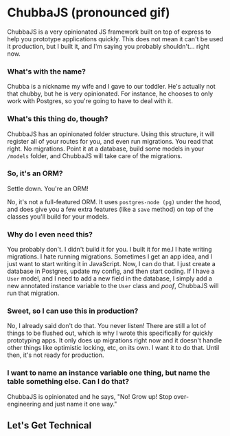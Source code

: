 # ChubbaJS (pronounced gif)

ChubbaJS is a very opinionated JS framework built on top of
express to help you prototype applications quickly. This does
not mean it can't be used it production, but I built it, and
I'm saying you probably shouldn't... right now.

### What's with the name?

Chubba is a nickname my wife and I gave to our toddler. He's
actually not that chubby, but he is very opinionated. For instance,
he chooses to only work with Postgres, so you're going to have to deal
with it.

### What's this thing do, though?

ChubbaJS has an opinionated folder structure. Using this structure,
it will register all of your routes for you, and even run migrations.
You read that right. No migrations. Point it at a database, build some
models in your `/models` folder, and ChubbaJS will take care of the migrations.

### So, it's an ORM?

Settle down. You're an ORM!

No, it's not a full-featured ORM. It uses `postgres-node (pg)` under
the hood, and does give you a few extra features (like a `save` method)
on top of the classes you'll build for your models.

### Why do I even need this?

You probably don't. I didn't build it for you. I built it for me.l
I hate writing migrations. I hate running migrations. Sometimes I get
an app idea, and I just want to start writing it in JavaScript. Now, I 
can do that. I just create a database in Postgres, update my config, and
then start coding. If I have a `User` model, and I need to add a new
field in the database, I simply add a new annotated instance variable to
the `User` class and *poof*, ChubbaJS will run that migration.

### Sweet, so I can use this in production?

No, I already said don't do that. You never listen! There are still
a lot of things to be flushed out, which is why I wrote this specifically
for quickly prototyping apps. It only does up migrations right now and
it doesn't handle other things like optimistic locking, etc, on its own.
I want it to do that. Until then, it's not ready for production.

### I want to name an instance variable one thing, but name the table something else. Can I do that?

ChubbaJS is opinionated and he says, "No! Grow up! Stop over-
engineering and just name it one way."

## Let's Get Technical

